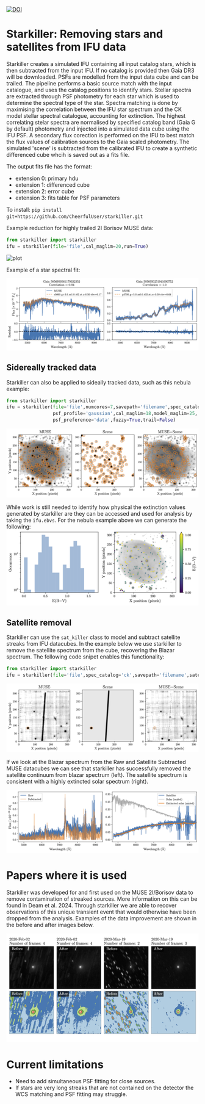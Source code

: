 [![DOI](https://zenodo.org/badge/616778733.svg)](https://doi.org/10.5281/zenodo.14189822)
# Starkiller: Removing stars and satellites from IFU data
Starkiller creates a simulated IFU containing all input catalog stars, which is then subtracted from the input IFU. If no catalog is provided then Gaia DR3 will be downloaded. PSFs are modelled from the input data cube and can be trailed. The pipeline performs a basic source match with the input catalogue, and uses the catalog positions to identify stars. Stellar spectra are extracted through PSF photometry for each star which is used to determine the spectral type of the star. Spectra matching is done by maximising the correlation between the IFU star spectrum and the CK model stellar spectral catalogue, accounting for extinction. The highest correlating stelar spectra are normalised by specified catalog band (Gaia G by default) photometry and injected into a simulated data cube using the IFU PSF. A secondary flux corection is performed on the IFU to best match the flux values of calibration sources to the Gaia scaled photometry. The simulated 'scene' is subtracted from the calibrated IFU to create a synthetic differenced cube whcih is saved out as a fits file.

The output fits file has the format:
 - extension 0: primary hdu
 - extension 1: differenced cube
 - extension 2: error cube
 - extension 3: fits table for PSF parameters


To install:
`pip install git+https://github.com/CheerfulUser/starkiller.git`


Example reduction for highly trailed 2I Borisov MUSE data:
```python
from starkiller import starkiller
ifu = starkiller(file='file',cal_maglim=20,run=True)
```

![plot](./figs/2I_MUSE_example.png)

Example of a star spectral fit:

![plot](./figs/Spec_match_example_residual.png)


## Sidereally tracked data
Starkiller can also be applied to sideally tracked data, such as this nebula example:
```python
from starkiller import starkiller
ifu = starkiller(file='file',numcores=7,savepath='filename',spec_catalog='ck+',
				 psf_profile='gaussian',cal_maglim=18,model_maglim=25,
                 psf_preference='data',fuzzy=True,trail=False)
```
![plot](./figs/Nebula_subtraction_example_mean.png)

While work is still needed to identify how physical the extinction values generated by starkiller are they can be accessed and used for analysis by taking the `ifu.ebvs`. For the nebula example above we can generate the following:
![plot](./figs/Extinction_nebula_ck+.png)

## Satellite removal
Starkiller can use the `sat_killer` class to model and subtract satellite streaks from IFU datacubes. In the example below we use starkiller to remove the satellite spectrum from the cube, recovering the Blazar spectrum. The following code snipet enables this functionality:
```python
from starkiller import starkiller
ifu = starkiller(file='file',spec_catalog='ck',savepath='filename',satellite=True)
```
![plot](./figs/satellite_subtraction_example.png)

If we look at the Blazar spectrum from the Raw and Satellite Subtracted MUSE datacubes we can see that starkiller has successfully removed the satellite continuum from blazar spectrum (left). The satellite spectrum is consistent with a highly extincted solar spectrum (right).

![plot](./figs/Satellite_spec_subtraction_two.png)

# Papers where it is used

Starkiller was developed for and first used on the MUSE 2I/Borisov data to remove contamination of streaked sources. More information on this can be found in Deam et al. 2024. Through starkiller we are able to recover observations of this unique transient event that would otherwise have been dropped from the analysis. Examples of the data improvement are shown in the before and after images below. 

![plot](./figs/BeforeAfter_starkiller.png)



# Current limitations
* Need to add simultaneous PSF fitting for close sources.
* If stars are very long streaks that are not contained on the detector the WCS matching and PSF fitting may struggle.




